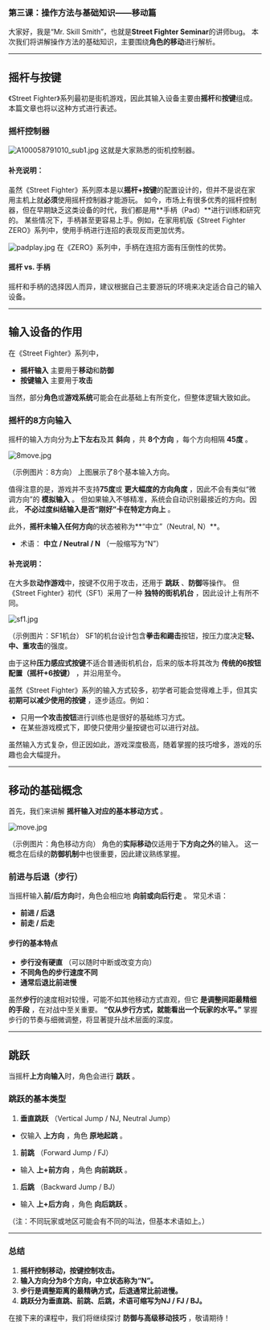 ### **第三课：操作方法与基础知识——移动篇**

大家好，我是“Mr. Skill Smith”，也就是**Street Fighter Seminar**的讲师bug。
本次我们将讲解操作方法的基础知识，主要围绕**角色的移动**进行解析。

---

## **摇杆与按键**

《Street Fighter》系列最初是街机游戏，因此其输入设备主要由**摇杆**和**按键**组成。本篇文章也将以这种方式进行表述。

### **摇杆控制器**

![A100058791010_sub1.jpg](https://game.capcom.com/cfn/sfv/column/A100058791010_sub1.jpg?h=97a27797c40aa056a91eb90596050381)
这就是大家熟悉的街机控制器。

#### **补充说明：**

虽然《Street Fighter》系列原本是以**摇杆+按键**的配置设计的，但并不是说在家用主机上就**必须**使用摇杆控制器才能游玩。
如今，市场上有很多优秀的摇杆控制器，但在早期缺乏这类设备的时代，我们都是用**手柄（Pad）**进行训练和研究的。
某些情况下，手柄甚至更容易上手。例如，在家用机版《Street Fighter ZERO》系列中，使用手柄进行连招的表现反而更加优秀。

![padplay.jpg](https://game.capcom.com/cfn/sfv/column/padplay.jpg?h=76f15c187995f8cb01b2d1ccdedb2732)
在《ZERO》系列中，手柄在连招方面有压倒性的优势。

#### **摇杆 vs. 手柄**

摇杆和手柄的选择因人而异，建议根据自己主要游玩的环境来决定适合自己的输入设备。

---

## **输入设备的作用**

在《Street Fighter》系列中，

* **摇杆输入** 主要用于**移动**和**防御**
* **按键输入** 主要用于**攻击**

当然，部分**角色**或**游戏系统**可能会在此基础上有所变化，但整体逻辑大致如此。

### **摇杆的8方向输入**

摇杆的输入方向分为**上下左右**及其 **斜向** ，共 **8个方向** ，每个方向相隔 **45度** 。

![8move.jpg](https://game.capcom.com/cfn/sfv/column/8move.jpg?h=52cfdcb950ff32d22165689079622917)

（示例图片：8方向）
上图展示了8个基本输入方向。

值得注意的是，游戏并不支持**75度**或 **更大幅度的方向角度** ，因此不会有类似“微调方向”的 **模拟输入** 。
但如果输入不够精准，系统会自动识别最接近的方向。因此， **不必过度纠结输入是否“刚好”卡在特定方向上** 。

此外，**摇杆未输入任何方向**的状态被称为**“中立”（Neutral, N）**。

* 术语： **中立 / Neutral / N** （一般缩写为“N”）

#### **补充说明：**

在大多数**动作游戏**中，按键不仅用于攻击，还用于 **跳跃** 、**防御**等操作。
但《Street Fighter》初代（SF1）采用了一种 **独特的街机机台** ，因此设计上有所不同。

![sf1.jpg](https://game.capcom.com/cfn/sfv/column/sf1.jpg?h=c340fe2f682727cd921e48de2c02e453)

（示例图片：SF1机台）
SF1的机台设计包含**拳击和踢击**按钮，按压力度决定**轻、中、重攻击**的强度。

由于这种**压力感应式按键**不适合普通街机机台，后来的版本将其改为 **传统的6按钮配置（摇杆+6按键）** ，并沿用至今。

虽然《Street Fighter》系列的输入方式较多，初学者可能会觉得难上手，但其实 **初期可以减少使用的按键** ，逐步适应。例如：

* 只用**一个攻击按钮**进行训练也是很好的基础练习方式。
* 在某些游戏模式下，即使只使用少量按键也可以进行对战。

虽然输入方式复杂，但正因如此，游戏深度极高，随着掌握的技巧增多，游戏的乐趣也会大幅提升。

---

## **移动的基础概念**

首先，我们来讲解 **摇杆输入对应的基本移动方式** 。

![move.jpg](https://game.capcom.com/cfn/sfv/column/move.jpg?h=19198c73946233b1cef310a47c827551)

（示例图片：角色移动方向）
角色的**实际移动**仅适用于**下方向之外**的输入。
这一概念在后续的**防御机制**中也很重要，因此建议熟练掌握。

### **前进与后退（步行）**

当摇杆输入**前/后方向**时，角色会相应地 **向前或向后行走** 。
常见术语：

* **前进 / 后退**
* **前走 / 后走**

#### **步行的基本特点**

* **步行没有硬直** （可以随时中断或改变方向）
* **不同角色的步行速度不同**
* **通常后退比前进慢**

虽然**步行**的速度相对较慢，可能不如其他移动方式直观，但它 **是调整间距最精细的手段** ，在对战中至关重要。
**“仅从步行方式，就能看出一个玩家的水平。”**
掌握步行的节奏与细微调整，将显著提升战术层面的深度。

---

## **跳跃**

当摇杆**上方向输入**时，角色会进行 **跳跃** 。

### **跳跃的基本类型**

1. **垂直跳跃** （Vertical Jump / NJ, Neutral Jump）

* 仅输入 **上方向** ，角色 **原地起跳** 。

1. **前跳** （Forward Jump / FJ）

* 输入 **上+前方向** ，角色 **向前跳跃** 。

1. **后跳** （Backward Jump / BJ）

* 输入 **上+后方向** ，角色 **向后跳跃** 。

（注：不同玩家或地区可能会有不同的叫法，但基本术语如上。）

---

### **总结**

1. **摇杆控制移动，按键控制攻击。**
2. **输入方向分为8个方向，中立状态称为“N”。**
3. **步行是调整距离的最精确方式，后退通常比前进慢。**
4. **跳跃分为垂直跳、前跳、后跳，术语可缩写为NJ / FJ / BJ。**

在接下来的课程中，我们将继续探讨 **防御与高级移动技巧** ，敬请期待！

